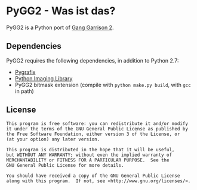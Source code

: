 PyGG2 - Was ist das?
====================

PyGG2 is a Python port of [Gang Garrison 2](http://ganggarrison.com/).

Dependencies
------------

PyGG2 requires the following dependencies, in addition to Python 2.7:

* [Pygrafix](https://github.com/nightcracker/pygrafix)
* [Python Imaging Library](http://pythonware.com/products/pil/)
* PyGG2 bitmask extension (compile with `python make.py build`, with `gcc` in path)

License
-------

    This program is free software: you can redistribute it and/or modify
    it under the terms of the GNU General Public License as published by
    the Free Software Foundation, either version 3 of the License, or
    (at your option) any later version.

    This program is distributed in the hope that it will be useful,
    but WITHOUT ANY WARRANTY; without even the implied warranty of
    MERCHANTABILITY or FITNESS FOR A PARTICULAR PURPOSE.  See the
    GNU General Public License for more details.

    You should have received a copy of the GNU General Public License
    along with this program.  If not, see <http://www.gnu.org/licenses/>.